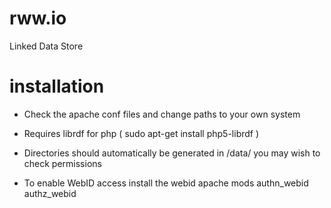 rww.io
=======

Linked Data Store

installation
============

- Check the apache conf files and change paths to your own system

- Requires librdf for php ( sudo apt-get install php5-librdf )

- Directories should automatically be generated in /data/ you may wish to check permissions

- To enable WebID access install the webid apache mods authn_webid authz_webid 


